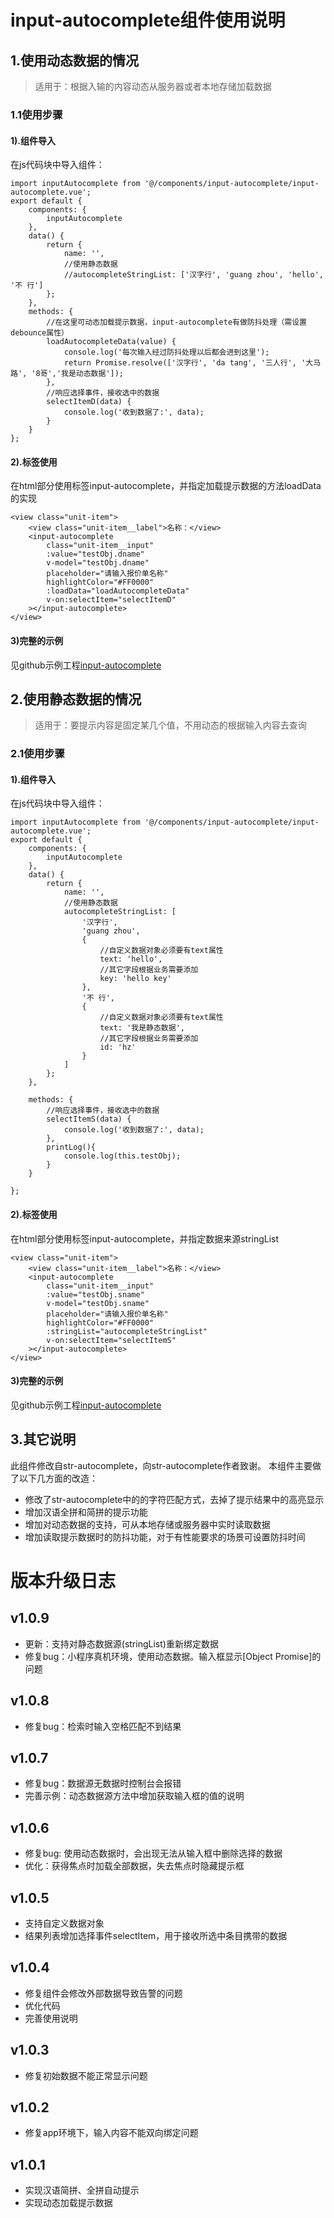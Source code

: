 # input-autocomplete组件使用说明
## 1.使用动态数据的情况
> 适用于：根据入输的内容动态从服务器或者本地存储加载数据

### 1.1使用步骤
#### 1).组件导入
在js代码块中导入组件：
```
import inputAutocomplete from '@/components/input-autocomplete/input-autocomplete.vue';
export default {
	components: {
		inputAutocomplete
	},
	data() {
		return {
			name: '',
			//使用静态数据
			//autocompleteStringList: ['汉字行', 'guang zhou', 'hello', '不 行']
		};
	},
	methods: {
		//在这里可动态加载提示数据，input-autocomplete有做防抖处理（需设置debounce属性）
		loadAutocompleteData(value) {
			console.log('每次输入经过防抖处理以后都会进到这里');
			return Promise.resolve(['汉字行', 'da tang', '三人行', '大马路', '8哥','我是动态数据']);
		},
		//响应选择事件，接收选中的数据
		selectItemD(data) {
			console.log('收到数据了:', data);
		}
	}
};
```

#### 2).标签使用
在html部分使用标签input-autocomplete，并指定加载提示数据的方法loadData的实现

```
<view class="unit-item">
	<view class="unit-item__label">名称：</view>
	<input-autocomplete
		class="unit-item__input"
		:value="testObj.dname"
		v-model="testObj.dname"
		placeholder="请输入报价单名称"
		highlightColor="#FF0000"
		:loadData="loadAutocompleteData"
		v-on:selectItem="selectItemD"
	></input-autocomplete>
</view>

```
#### 3)完整的示例
见github示例工程[input-autocomplete](https://github.com/844189873/input-autocomplete)

## 2.使用静态数据的情况
> 适用于：要提示内容是固定某几个值，不用动态的根据输入内容去查询

### 2.1使用步骤
#### 1).组件导入
在js代码块中导入组件：
```
import inputAutocomplete from '@/components/input-autocomplete/input-autocomplete.vue';
export default {
	components: {
		inputAutocomplete
	},
	data() {
		return {
			name: '',
			//使用静态数据
			autocompleteStringList: [
				'汉字行',
				'guang zhou',
				{
					//自定义数据对象必须要有text属性
					text: 'hello',
					//其它字段根据业务需要添加
					key: 'hello key'
				},
				'不 行',
				{
					//自定义数据对象必须要有text属性
					text: '我是静态数据',
					//其它字段根据业务需要添加
					id: 'hz'
				}
			]
		};
	},
	
	methods: {
		//响应选择事件，接收选中的数据
		selectItemS(data) {
			console.log('收到数据了:', data);
		},
		printLog(){
			console.log(this.testObj);
		}
	}

};
```

#### 2).标签使用
在html部分使用标签input-autocomplete，并指定数据来源stringList

```
<view class="unit-item">
	<view class="unit-item__label">名称：</view>
	<input-autocomplete
		class="unit-item__input"
		:value="testObj.sname"
		v-model="testObj.sname"
		placeholder="请输入报价单名称"
		highlightColor="#FF0000"
		:stringList="autocompleteStringList"
		v-on:selectItem="selectItemS"
	></input-autocomplete>
</view>

```
#### 3)完整的示例
见github示例工程[input-autocomplete](https://github.com/844189873/input-autocomplete)

## 3.其它说明
此组件修改自str-autocomplete，向str-autocomplete作者致谢。
本组件主要做了以下几方面的改造：
* 修改了str-autocomplete中的的字符匹配方式，去掉了提示结果中的高亮显示
* 增加汉语全拼和简拼的提示功能
* 增加对动态数据的支持，可从本地存储或服务器中实时读取数据
* 增加读取提示数据时的防抖功能，对于有性能要求的场景可设置防抖时间

# 版本升级日志
## v1.0.9
* 更新：支持对静态数据源(stringList)重新绑定数据
* 修复bug：小程序真机环境，使用动态数据。输入框显示[Object Promise]的问题

## v1.0.8
* 修复bug：检索时输入空格匹配不到结果

## v1.0.7
* 修复bug：数据源无数据时控制台会报错
* 完善示例：动态数据源方法中增加获取输入框的值的说明

## v1.0.6
* 修复bug: 使用动态数据时，会出现无法从输入框中删除选择的数据
* 优化：获得焦点时加载全部数据，失去焦点时隐藏提示框

## v1.0.5
* 支持自定义数据对象
* 结果列表增加选择事件selectItem，用于接收所选中条目携带的数据

## v1.0.4
* 修复组件会修改外部数据导致告警的问题
* 优化代码
* 完善使用说明

## v1.0.3
* 修复初始数据不能正常显示问题

## v1.0.2
* 修复app环境下，输入内容不能双向绑定问题

## v1.0.1
* 实现汉语简拼、全拼自动提示
* 实现动态加载提示数据

